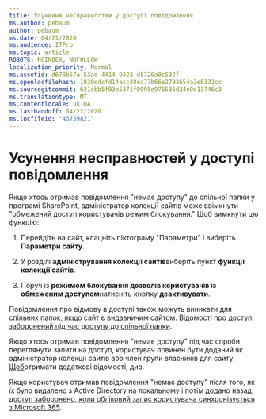 ```yaml
---
title: Усунення несправностей у доступі повідомлення
ms.author: pebaum
author: pebaum
ms.date: 04/21/2020
ms.audience: ITPro
ms.topic: article
ROBOTS: NOINDEX, NOFOLLOW
localization_priority: Normal
ms.assetid: d678b57a-53ad-4414-9423-d8726a0c532f
ms.openlocfilehash: 1930edcfd14acc48ea77b66e2793654a3e6332cc
ms.sourcegitcommit: 631cbb5f03e5371f0995e976536d24e9d13746c3
ms.translationtype: MT
ms.contentlocale: uk-UA
ms.lasthandoff: 04/22/2020
ms.locfileid: "43759821"
---
```

# <a name="troubleshoot-access-denied-messages"></a>Усунення несправностей у доступі повідомлення

Якщо хтось отримав повідомлення "немає доступу" до спільної папки у програмі SharePoint, адміністратор колекції сайтів може ввімкнути "обмежений доступ користувачів режим блокування." Щоб вимкнути цю функцію: 
  
1. Перейдіть на сайт, клацніть піктограму "Параметри" і виберіть **Параметри сайту**.
    
2. У розділі **адміністрування колекції сайтів**виберіть пункт **функції колекції сайтів**.
    
3. Поруч із **режимом блокування дозволів користувачів із обмеженим доступом**натисніть кнопку **деактивувати**.
    
Повідомлення про відмову в доступі також можуть виникати для спільних папок, якщо сайт є видавничим сайтом. Відомості про [доступ заборонений під час доступу до спільної папки](https://go.microsoft.com/fwlink/?linkid=2004317).
  
Якщо хтось отримав повідомлення "немає доступу" під час спроби переглянути запити на доступ, користувач повинен бути доданий як адміністратор колекції сайтів або член групи власників для сайту. [Щоб](https://go.microsoft.com/fwlink/?linkid=2004220)отримати додаткові відомості, див.
  
Якщо користувач отримав повідомлення "немає доступу" після того, як їх було видалено з Active Directory на локальному і потім додано назад, [доступ заборонено, коли обліковий запис користувача синхронізується з Microsoft 365](https://go.microsoft.com/fwlink/?linkid=2004318).
  

